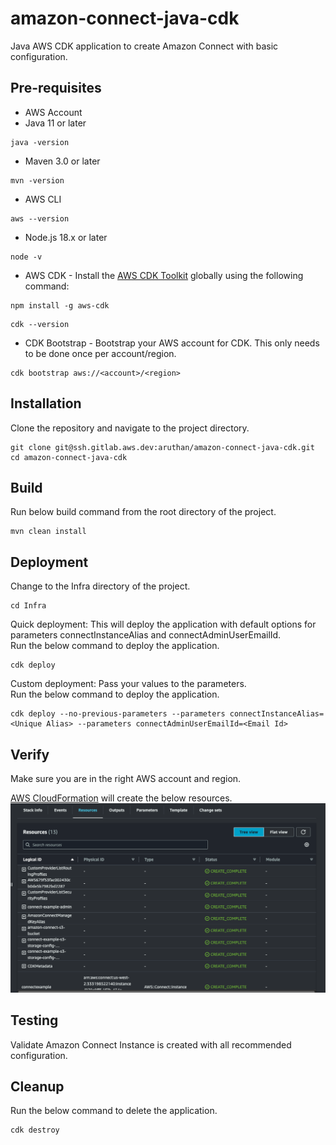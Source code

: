 # amazon-connect-java-cdk

Java AWS CDK application to create Amazon Connect with basic configuration.

## Pre-requisites

* AWS Account
* Java 11 or later
```
java -version
```
* Maven 3.0 or later
```
mvn -version
```
* AWS CLI
```
aws --version
```

* Node.js 18.x or later
```
node -v
```

* AWS CDK - Install the [AWS CDK Toolkit](https://docs.aws.amazon.com/cdk/v2/guide/cli.html) globally using the following command:
```
npm install -g aws-cdk
```
```
cdk --version
```
* CDK Bootstrap - Bootstrap your AWS account for CDK. This only needs to be done once per account/region.
```
cdk bootstrap aws://<account>/<region>
```

## Installation

Clone the repository and navigate to the project directory.
```
git clone git@ssh.gitlab.aws.dev:aruthan/amazon-connect-java-cdk.git
cd amazon-connect-java-cdk
```

## Build
Run below build command from the root directory of the project.
```
mvn clean install
```

## Deployment

Change to the Infra directory of the project.
```
cd Infra
```

Quick deployment: This will deploy the application with default options for parameters connectInstanceAlias and connectAdminUserEmailId.<br>
Run the below command to deploy the application.
```
cdk deploy
```

Custom deployment: Pass your values to the parameters.<br>
Run the below command to deploy the application.
```
cdk deploy --no-previous-parameters --parameters connectInstanceAlias=<Unique Alias> --parameters connectAdminUserEmailId=<Email Id> 
```

## Verify
Make sure you are in the right AWS account and region.

[AWS CloudFormation](https://us-west-2.console.aws.amazon.com/cloudformation/home) will create the below resources.
![AWSCloudformation_Resources.png](AWSCloudformation_Resources.png)

## Testing

Validate Amazon Connect Instance is created with all recommended configuration.

## Cleanup

Run the below command to delete the application.
```
cdk destroy
```

